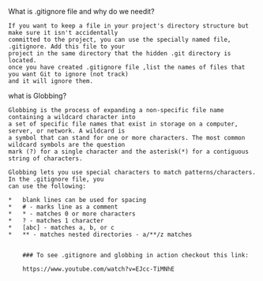What is .gitignore file and why do we needit?

	If you want to keep a file in your project's directory structure but make sure it isn't accidentally 
	committed to the project, you can use the specially named file, .gitignore. Add this file to your 
	project in the same directory that the hidden .git directory is located. 
	once you have created .gitignore file ,list the names of files that you want Git to ignore (not track) 
	and it will ignore them.

what is Globbing?

	Globbing is the process of expanding a non-specific file name containing a wildcard character into 
	a set of specific file names that exist in storage on a computer, server, or network. A wildcard is
	a symbol that can stand for one or more characters. The most common wildcard symbols are the question 
	mark (?) for a single character and the asterisk(*) for a contiguous string of characters. 

	Globbing lets you use special characters to match patterns/characters. In the .gitignore file, you 
	can use the following:

    *	blank lines can be used for spacing
    *	# - marks line as a comment
    *	* - matches 0 or more characters
    *	? - matches 1 character
    *	[abc] - matches a, b, or c
    *	** - matches nested directories - a/**/z matches
      

        ### To see .gitignore and globbing in action checkout this link: 

        https://www.youtube.com/watch?v=EJcc-TiMNhE
